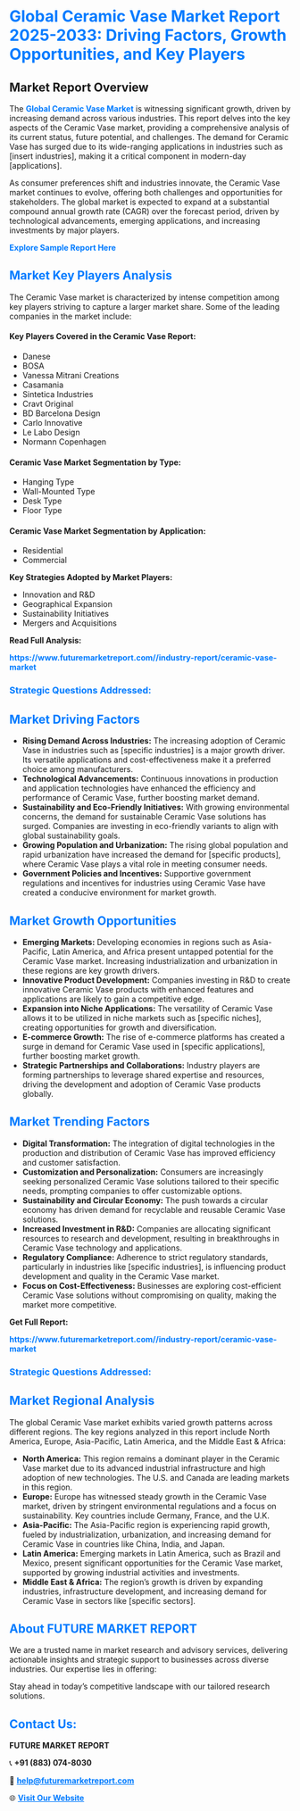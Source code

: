<h1 style="color: #007BFF;">Global Ceramic Vase Market Report 2025-2033: Driving Factors, Growth Opportunities, and Key Players</h1>

<section id="overview">
<h2>Market Report Overview</h2>
<p>The <a href="https://www.futuremarketreport.com//industry-report/ceramic-vase-market" style="color: #007BFF; text-decoration: none;"><strong>Global Ceramic Vase Market</strong></a> is witnessing significant growth, driven by increasing demand across various industries. This report delves into the key aspects of the Ceramic Vase market, providing a comprehensive analysis of its current status, future potential, and challenges. The demand for Ceramic Vase has surged due to its wide-ranging applications in industries such as [insert industries], making it a critical component in modern-day [applications].</p>
<p>As consumer preferences shift and industries innovate, the Ceramic Vase market continues to evolve, offering both challenges and opportunities for stakeholders. The global market is expected to expand at a substantial compound annual growth rate (CAGR) over the forecast period, driven by technological advancements, emerging applications, and increasing investments by major players.</p>
</section>

<section id="overview">
<p><a href="https://www.futuremarketreport.com//request-sample/reportId=86780" style="color: #007BFF; text-decoration: none;"><strong>Explore Sample Report Here</strong></a></p>
</section>

<section id="key-players">
<h2 style="color: #007BFF;">Market Key Players Analysis</h2>
<p>The Ceramic Vase market is characterized by intense competition among key players striving to capture a larger market share. Some of the leading companies in the market include:</p>
<h4>Key Players Covered in the Ceramic Vase Report:</h4>
<ul><li>Danese</li><li>BOSA</li><li>Vanessa Mitrani Creations</li><li>Casamania</li><li>Sintetica Industries</li><li>Cravt Original</li><li>BD Barcelona Design</li><li>Carlo Innovative</li><li>Le Labo Design</li><li>Normann Copenhagen</li></ul>
<h4>Ceramic Vase Market Segmentation by Type:</h4>
<ul><li>Hanging Type</li><li>Wall-Mounted Type</li><li>Desk Type</li><li>Floor Type</li></ul>

<h4>Ceramic Vase Market Segmentation by Application:</h4>
<ul><li>Residential</li><li>Commercial</li></ul>
<p><strong>Key Strategies Adopted by Market Players:</strong></p>
<ul>
<li>Innovation and R&D</li>
<li>Geographical Expansion</li>
<li>Sustainability Initiatives</li>
<li>Mergers and Acquisitions</li>
</ul>
</section>

<section>
<p><strong>Read Full Analysis: </strong></p><a href="https://www.futuremarketreport.com//industry-report/ceramic-vase-market" style="color: #007BFF; text-decoration: none;"><strong>https://www.futuremarketreport.com//industry-report/ceramic-vase-market</strong></a>
<h3 style="color: #007BFF;">Strategic Questions Addressed:</h3>
</section>

<section id="driving-factors">
<h2 style="color: #007BFF;">Market Driving Factors</h2>
<ul>
<li><strong>Rising Demand Across Industries:</strong> The increasing adoption of Ceramic Vase in industries such as [specific industries] is a major growth driver. Its versatile applications and cost-effectiveness make it a preferred choice among manufacturers.</li>
<li><strong>Technological Advancements:</strong> Continuous innovations in production and application technologies have enhanced the efficiency and performance of Ceramic Vase, further boosting market demand.</li>
<li><strong>Sustainability and Eco-Friendly Initiatives:</strong> With growing environmental concerns, the demand for sustainable Ceramic Vase solutions has surged. Companies are investing in eco-friendly variants to align with global sustainability goals.</li>
<li><strong>Growing Population and Urbanization:</strong> The rising global population and rapid urbanization have increased the demand for [specific products], where Ceramic Vase plays a vital role in meeting consumer needs.</li>
<li><strong>Government Policies and Incentives:</strong> Supportive government regulations and incentives for industries using Ceramic Vase have created a conducive environment for market growth.</li>
</ul>
</section>

<section id="growth-opportunities">
<h2 style="color: #007BFF;">Market Growth Opportunities</h2>
<ul>
<li><strong>Emerging Markets:</strong> Developing economies in regions such as Asia-Pacific, Latin America, and Africa present untapped potential for the Ceramic Vase market. Increasing industrialization and urbanization in these regions are key growth drivers.</li>
<li><strong>Innovative Product Development:</strong> Companies investing in R&D to create innovative Ceramic Vase products with enhanced features and applications are likely to gain a competitive edge.</li>
<li><strong>Expansion into Niche Applications:</strong> The versatility of Ceramic Vase allows it to be utilized in niche markets such as [specific niches], creating opportunities for growth and diversification.</li>
<li><strong>E-commerce Growth:</strong> The rise of e-commerce platforms has created a surge in demand for Ceramic Vase used in [specific applications], further boosting market growth.</li>
<li><strong>Strategic Partnerships and Collaborations:</strong> Industry players are forming partnerships to leverage shared expertise and resources, driving the development and adoption of Ceramic Vase products globally.</li>
</ul>
</section>

<section id="trending-factors">
<h2 style="color: #007BFF;">Market Trending Factors</h2>
<ul>
<li><strong>Digital Transformation:</strong> The integration of digital technologies in the production and distribution of Ceramic Vase has improved efficiency and customer satisfaction.</li>
<li><strong>Customization and Personalization:</strong> Consumers are increasingly seeking personalized Ceramic Vase solutions tailored to their specific needs, prompting companies to offer customizable options.</li>
<li><strong>Sustainability and Circular Economy:</strong> The push towards a circular economy has driven demand for recyclable and reusable Ceramic Vase solutions.</li>
<li><strong>Increased Investment in R&D:</strong> Companies are allocating significant resources to research and development, resulting in breakthroughs in Ceramic Vase technology and applications.</li>
<li><strong>Regulatory Compliance:</strong> Adherence to strict regulatory standards, particularly in industries like [specific industries], is influencing product development and quality in the Ceramic Vase market.</li>
<li><strong>Focus on Cost-Effectiveness:</strong> Businesses are exploring cost-efficient Ceramic Vase solutions without compromising on quality, making the market more competitive.</li>
</ul>
</section>

<section>
<p><strong>Get Full Report: </strong></p><a href="https://www.futuremarketreport.com//industry-report/ceramic-vase-market" style="color: #007BFF; text-decoration: none;"><strong>https://www.futuremarketreport.com//industry-report/ceramic-vase-market</strong></a>
<h3 style="color: #007BFF;">Strategic Questions Addressed:</h3>
</section>


<section id="regional-analysis">
<h2 style="color: #007BFF;">Market Regional Analysis</h2>
<p>The global Ceramic Vase market exhibits varied growth patterns across different regions. The key regions analyzed in this report include North America, Europe, Asia-Pacific, Latin America, and the Middle East & Africa:</p>
<ul>
<li><strong>North America:</strong> This region remains a dominant player in the Ceramic Vase market due to its advanced industrial infrastructure and high adoption of new technologies. The U.S. and Canada are leading markets in this region.</li>
<li><strong>Europe:</strong> Europe has witnessed steady growth in the Ceramic Vase market, driven by stringent environmental regulations and a focus on sustainability. Key countries include Germany, France, and the U.K.</li>
<li><strong>Asia-Pacific:</strong> The Asia-Pacific region is experiencing rapid growth, fueled by industrialization, urbanization, and increasing demand for Ceramic Vase in countries like China, India, and Japan.</li>
<li><strong>Latin America:</strong> Emerging markets in Latin America, such as Brazil and Mexico, present significant opportunities for the Ceramic Vase market, supported by growing industrial activities and investments.</li>
<li><strong>Middle East & Africa:</strong> The region’s growth is driven by expanding industries, infrastructure development, and increasing demand for Ceramic Vase in sectors like [specific sectors].</li>
</ul>
</section>

<footer>
<h2 style="color: #007BFF;">About FUTURE MARKET REPORT</h2>
<p>We are a trusted name in market research and advisory services, delivering actionable insights and strategic support to businesses across diverse industries. Our expertise lies in offering:</p>

<p>Stay ahead in today’s competitive landscape with our tailored research solutions.</p>

<h2 style="color: #007BFF;">Contact Us:</h2>
<p><strong>FUTURE MARKET REPORT</strong></p>
<p>📞 <strong>+91 (883) 074-8030</strong></p>
<p>📧 <strong><a href="mailto:help@futuremarketreport.com" style="color: #007BFF;">help@futuremarketreport.com</a></strong></p>
<p>🌐 <strong><a href="https://www.futuremarketreport.com/" style="color: #007BFF;">Visit Our Website</a></strong></p>
</footer>